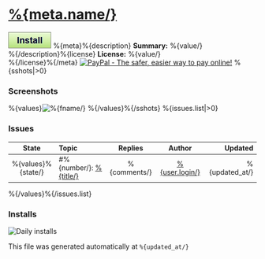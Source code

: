 # [%{meta.name/}](.)

[![Install](../../resources/image/install_button.jpg)](../%{raw/})
%{meta}%{description}
**Summary:** %{value/}<br />%{/description}%{license}
**License:** %{value/}<br />%{/license}%{/meta}
[![PayPal - The safer, easier way to pay online!](https://www.paypalobjects.com/en_US/i/btn/btn_donate_SM.gif "PayPal - The safer, easier way to pay online!")](http://goo.gl/Fv19S)
%{sshots|>0}
### Screenshots
%{values}![%{fname/}](%{name/})
%{/values}%{/sshots}
%{issues.list|>0}
### Issues
State|Topic|Replies|Author|Updated
:---:|:---|:---:|:---:|---:
%{values}%{state/}|#%{number/}: [%{title/}](%{html_url/})|%{comments/}|[%{user.login/}](%{user.html_url/})|%{updated_at/}
%{/values}%{/issues.list}
### Installs
![Daily installs](http://gm.wesley.eti.br/count.php?id=%{info.Path/}/%{file.path/}&type=image)

This file was generated automatically at `%{updated_at/}`